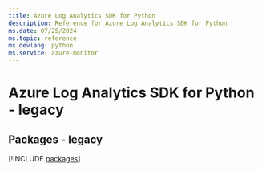 ```yaml
---
title: Azure Log Analytics SDK for Python
description: Reference for Azure Log Analytics SDK for Python
ms.date: 07/25/2024
ms.topic: reference
ms.devlang: python
ms.service: azure-monitor
---
```

# Azure Log Analytics SDK for Python - legacy
## Packages - legacy
[!INCLUDE [packages](log-analytics-index.md)]